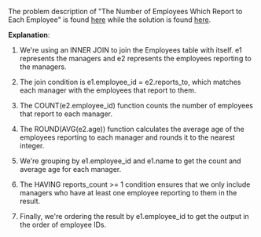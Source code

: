 The problem description of "The Number of Employees Which Report to Each Employee" is found [here](https://leetcode.com/problems/the-number-of-employees-which-report-to-each-employee/description/) while the solution is found [here]().

**Explanation**:

1. We're using an INNER JOIN to join the Employees table with itself. e1 represents the managers and e2 represents the employees reporting to the managers.

2. The join condition is e1.employee_id = e2.reports_to, which matches each manager with the employees that report to them.

3. The COUNT(e2.employee_id) function counts the number of employees that report to each manager.

4. The ROUND(AVG(e2.age)) function calculates the average age of the employees reporting to each manager and rounds it to the nearest integer.

5. We're grouping by e1.employee_id and e1.name to get the count and average age for each manager.

6. The HAVING reports_count >= 1 condition ensures that we only include managers who have at least one employee reporting to them in the result.

7. Finally, we're ordering the result by e1.employee_id to get the output in the order of employee IDs.